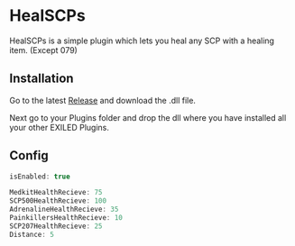 # HealSCPs

HealSCPs is a simple plugin which lets you heal any SCP with a healing item. (Except 079)

## Installation

Go to the latest [Release](https://github.com/Skillz2play/HealSCPs/releases) and download the .dll file.

Next go to your Plugins folder and drop the dll where you have installed all your other EXILED Plugins.

## Config

```cs
isEnabled: true

MedkitHealthRecieve: 75
SCP500HealthRecieve: 100
AdrenalineHealthRecieve: 35
PainkillersHealthRecieve: 10
SCP207HealthRecieve: 25
Distance: 5
```
